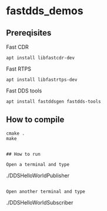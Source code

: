 # fastdds_demos

## Prereqisites

Fast CDR
```
apt install libfastcdr-dev
```

Fast RTPS
```
apt install libfastrtps-dev
```

Fast DDS tools
```
apt install fastddsgen fastdds-tools
```

## How to compile

```
cmake .
make


## How to run

Open a terminal and type
```
./DDSHelloWorldPublisher
```

Open another terminal and type

```
./DDSHelloWorldSubscriber
```
